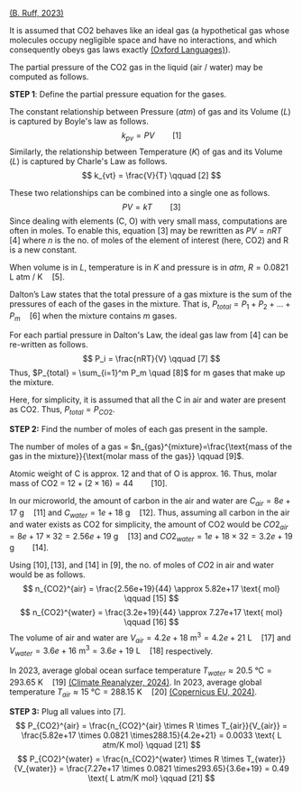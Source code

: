 [(B. Ruff, 2023)](https://www.wikihow.com/Calculate-Partial-Pressure)

It is assumed that CO2 behaves like an ideal gas (a hypothetical gas whose molecules occupy negligible space and have no interactions, and which consequently obeys gas laws exactly [(Oxford Languages)](https://www.google.com/search?client=firefox-b-d&sca_esv=1f8e5c078ce6d86e&sca_upv=1&q=ideal+gas&si=ACC90nytWkp8tIhRuqKAL6XWXX-NzIKwABT1Z9F7WLt40MvNUYIw3BECFn08-HjsRn6yXx6uwFeA3LArTKLD_bUzdR0sHFifMQDQvYMkW1diwuXdd2ivV8I%3D&expnd=1&sa=X&ved=2ahUKEwix6LWijPKGAxV_bEEAHR7CAoEQ2v4IegQIShAT&biw=1088&bih=526&dpr=1.76)).

The partial pressure of the CO2 gas in the liquid (air / water) may be computed as follows.

**STEP 1**: Define the partial pressure equation for the gases.

The constant relationship between Pressure ($atm$) of gas and its Volume $(L)$ is captured by Boyle's law as follows.
$$
k_{pv} = PV \qquad [1]
$$
Similarly, the relationship between Temperature $(K)$ of gas and its Volume $(L)$ is captured by Charle's Law as follows.
$$
k_{vt} = \frac{V}{T} \qquad [2]
$$

These two relationships can be combined into a single one as follows.
$$
PV = kT \qquad [3]
$$
Since dealing with elements (C, O) with very small mass, computations are often in moles. To enable this, equation $[3]$ may be rewritten as $PV = nRT \quad [4]$ where $n$ is the no. of moles of the element of interest (here, CO2) and R is a new constant. 

When volume is in $L$, temperature is in $K$ and pressure is in $atm$, $R = 0.0821 \text{ L atm / K} \quad [5]$.

Dalton’s Law states that the total pressure of a gas mixture is the sum of the pressures of each of the gases in the mixture. That is, $P_{total} = P_1 + P_2 + ... + P_m \quad [6]$ when the mixture contains $m$ gases.

For each partial pressure in Dalton's Law, the ideal gas law from $[4]$ can be re-written as follows.
$$
P_i = \frac{nRT}{V} \qquad [7]
$$
Thus, $P_{total} = \sum_{i=1}^m P_m \quad [8]$ for m gases that make up the mixture.

Here, for simplicity, it is assumed that all the C in air and water are present as CO2. Thus, $P_{total} = P_{CO2}$.

**STEP 2:** Find the number of moles of each gas present in the sample.

The number of moles of a gas = $n_{gas}^{mixture}=\frac{\text{mass of the gas in the mixture}}{\text{molar mass of the gas}} \qquad [9]$. 

Atomic weight of C is approx. 12 and that of O is approx. 16. Thus, molar mass of CO2 = $12 + (2 \times 16) = 44 \qquad [10]$. 

In our microworld, the amount of carbon in the air and water are  $C_{air} = 8e+17 \text{ g} \quad [11]$ and $C_{water} = 1e+18 \text{ g} \quad [12]$. Thus, assuming all carbon in the air and water exists as CO2 for simplicity, the amount of CO2 would be $CO2_{air} = 8e+17 \times 32 = 2.56e+19 \text{ g} \quad [13]$ and $CO2_{water} = 1e+18 \times 32 = 3.2e+19 \text{ g} \qquad [14]$.

Using $[10], [13],$ and $[14]$ in $[9]$, the no. of moles of $CO2$ in air and water would be as follows.
$$
n_{CO2}^{air} = \frac{2.56e+19}{44} \approx 5.82e+17 \text{ mol} \qquad [15]
$$
$$
n_{CO2}^{water} = \frac{3.2e+19}{44} \approx 7.27e+17  \text{ mol} \qquad [16]
$$
The volume of air and water are $V_{air} = 4.2e+18 \text{ m}^3 = 4.2e+21 \text{ L} \quad [17]$ and $V_{water} = 3.6e+16 \text{ m}^3 = 3.6e+19 \text{ L} \quad [18]$ respectively.

In 2023, average global ocean surface temperature $T_{water} \approx 20.5 \text{ °C} = 293.65 \text{ K}\quad [19]$ [(Climate Reanalyzer, 2024)](https://climatereanalyzer.org/clim/sst_daily/). In 2023, average global temperature $T_{air} \approx 15\text{ °C} = 288.15 \text{ K} \quad [20]$ [(Copernicus EU, 2024)](https://climate.copernicus.eu/global-climate-highlights-2023).

**STEP 3:** Plug all values into $[7]$.
$$
P_{CO2}^{air} = \frac{n_{CO2}^{air} \times R \times T_{air}}{V_{air}} = \frac{5.82e+17 \times 0.0821 \times288.15}{4.2e+21} = 0.0033 \text{ L atm/K mol} \qquad [21]
$$
$$
P_{CO2}^{water} = \frac{n_{CO2}^{water} \times R \times T_{water}}{V_{water}} = \frac{7.27e+17 \times 0.0821 \times293.65}{3.6e+19} = 0.49 \text{ L atm/K mol} \qquad [21]
$$
